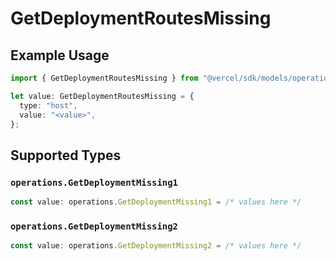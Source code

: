 # GetDeploymentRoutesMissing

## Example Usage

```typescript
import { GetDeploymentRoutesMissing } from "@vercel/sdk/models/operations/getdeployment.js";

let value: GetDeploymentRoutesMissing = {
  type: "host",
  value: "<value>",
};
```

## Supported Types

### `operations.GetDeploymentMissing1`

```typescript
const value: operations.GetDeploymentMissing1 = /* values here */
```

### `operations.GetDeploymentMissing2`

```typescript
const value: operations.GetDeploymentMissing2 = /* values here */
```

